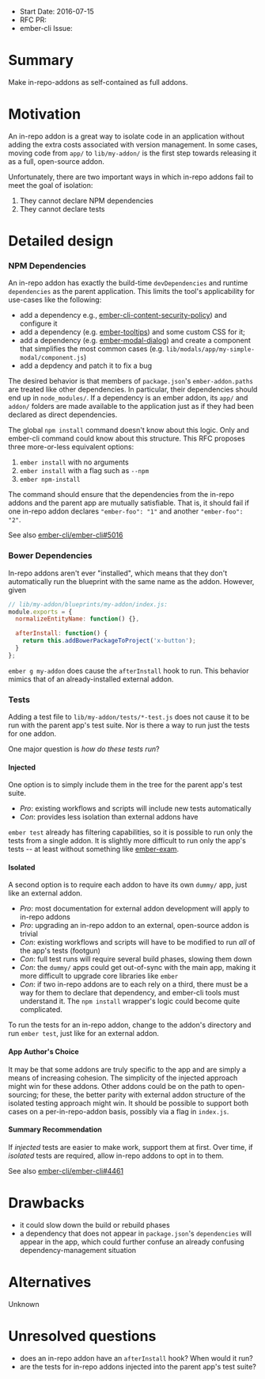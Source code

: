 - Start Date: 2016-07-15
- RFC PR:
- ember-cli Issue:

# Summary

Make in-repo-addons as self-contained as full addons.

# Motivation

An in-repo addon is a great way to isolate code in an application without
adding the extra costs associated with version management. In some cases,
moving code from `app/` to `lib/my-addon/` is the first step towards
releasing it as a full, open-source addon.

Unfortunately, there are two important ways in which in-repo addons fail
to meet the goal of isolation:

 1. They cannot declare NPM dependencies
 1. They cannot declare tests

# Detailed design

### NPM Dependencies

An in-repo addon has exactly the build-time `devDependencies` and runtime
`dependencies` as the parent application. This limits the tool's
applicability for use-cases like the following:
 * add a dependency e.g., [ember-cli-content-security-policy](https://github.com/rwjblue/ember-cli-content-security-policy)) and configure it
 * add a dependency (e.g. [ember-tooltips](https://github.com/sir-dunxalot/ember-tooltips)) and some custom CSS for it;
 * add a dependency (e.g. [ember-modal-dialog](https://github.com/yapplabs/ember-modal-dialog)) and create a component that simplifies the most
   common cases (e.g. `lib/modals/app/my-simple-modal/component.js`)
 * add a depdency and patch it to fix a bug

The desired behavior is that members of `package.json`'s `ember-addon.paths`
are treated like other dependencies. In particular, their dependencies should
end up in `node_modules/`. If a dependency is an ember addon,
its `app/` and `addon/` folders are made available to the application
just as if they had been declared as direct dependencies.

The global `npm install` command doesn't know about this logic. Only
and ember-cli command could know about this structure. This RFC proposes
three more-or-less equivalent options:

 1. `ember install` with no arguments
 1. `ember install` with a flag such as `--npm`
 1. `ember npm-install`

The command should ensure that the dependencies from the in-repo addons and
the parent app are mutually satisfiable. That is, it should fail if one
in-repo addon declares `"ember-foo": "1"` and another `"ember-foo": "2"`.

See also [ember-cli/ember-cli#5016](https://github.com/ember-cli/ember-cli/issues/5016)

### Bower Dependencies

In-repo addons aren't ever "installed", which means that they don't
automatically run the blueprint with the same name as the addon.
However, given

```js
// lib/my-addon/blueprints/my-addon/index.js:
module.exports = {
  normalizeEntityName: function() {},

  afterInstall: function() {
    return this.addBowerPackageToProject('x-button');
  }
};
```

`ember g my-addon` does cause the `afterInstall` hook to run. This behavior
mimics that of an already-installed external addon.

### Tests

Adding a test file to `lib/my-addon/tests/*-test.js` does not cause it to be
run with the parent app's test suite. Nor is there a way to run just the
tests for one addon.

One major question is _how do these tests run_?

#### Injected

One option is to simply include them in the tree for the parent app's test
suite.

 * *Pro*: existing workflows and scripts will include new tests automatically
 * *Con*: provides less isolation than external addons have

`ember test` already has filtering capabilities, so it is possible to run
only the tests from a single addon. It is slightly more difficult to run
only the app's tests -- at least without something like
[ember-exam](https://github.com/trentmwillis/ember-exam).

#### Isolated

A second option is to require each addon to have its own `dummy/` app,
just like an external addon.

 * *Pro*: most documentation for external addon development will apply
   to in-repo addons
 * *Pro*: upgrading an in-repo addon to an external, open-source addon
   is trivial
 * *Con*: existing workflows and scripts will have to be modified to
   run _all_ of the app's tests (footgun)
 * *Con*: full test runs will require several build phases, slowing them down
 * *Con*: the `dummy/` apps could get out-of-sync with the main app,
   making it more difficult to upgrade core libraries like `ember`
 * *Con*: if two in-repo addons are to each rely on a third, there must
   be a way for them to declare that dependency, and ember-cli tools
   must understand it. The `npm install` wrapper's logic could become
   quite complicated.

To run the tests for an in-repo addon, change to the addon's directory
and run `ember test`, just like for an external addon.

#### App Author's Choice

It may be that some addons are truly specific to the app and are simply a
means of increasing cohesion. The simplicity of the injected approach might
win for these addons. Other addons could be on the path to open-sourcing;
for these, the better parity with external addon structure of the isolated
testing approach might win. It should be possible to support both cases
on a per-in-repo-addon basis, possibly via a flag in `index.js`.

#### Summary Recommendation

If _injected_ tests are easier to make work, support them at first. Over
time, if _isolated_ tests are required, allow in-repo addons to opt in
to them.

See also [ember-cli/ember-cli#4461](https://github.com/ember-cli/ember-cli/issues/4461)

# Drawbacks

 * it could slow down the build or rebuild phases
 * a dependency that does not appear in `package.json`'s `dependencies`
   will appear in the app, which could further confuse an already confusing
   dependency-management situation

# Alternatives

Unknown

# Unresolved questions

 * does an in-repo addon have an `afterInstall` hook? When would it run?
 * are the tests for in-repo addons injected into the parent app's test suite?
